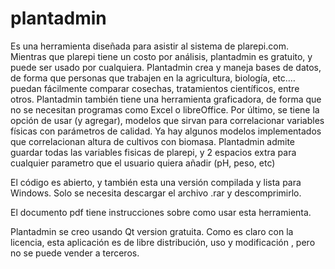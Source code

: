 # plantadmin

Es una herramienta diseñada para asistir al sistema de plarepi.com. Mientras que plarepi tiene un costo por análisis, plantadmin es gratuito, y puede ser usado por cualquiera.
Plantadmin crea y maneja bases de datos, de forma que personas que trabajen en la agricultura, biología, etc.… puedan fácilmente comparar cosechas, tratamientos científicos, entre otros. Plantadmin también tiene una herramienta graficadora, de forma que no se necesitan programas como Excel o libreOffice.
Por último, se tiene la opción de usar (y agregar), modelos que sirvan para correlacionar variables físicas con parámetros de calidad. Ya hay algunos modelos implementados que correlacionan altura de cultivos con biomasa. 
Plantadmin admite guardar todas las variables fisicas de plarepi, y 2 espacios extra para cualquier parametro que el usuario quiera añadir (pH, peso, etc)

El código es abierto, y también esta una versión compilada y lista para Windows. Solo se necesita descargar el archivo .rar y descomprimirlo.

El documento pdf tiene instrucciones sobre como usar esta herramienta.


Plantadmin se creo usando Qt version gratuita.
Como es claro con la licencia, esta aplicación es de libre distribución, uso y modificación , pero no se puede vender a terceros. 
